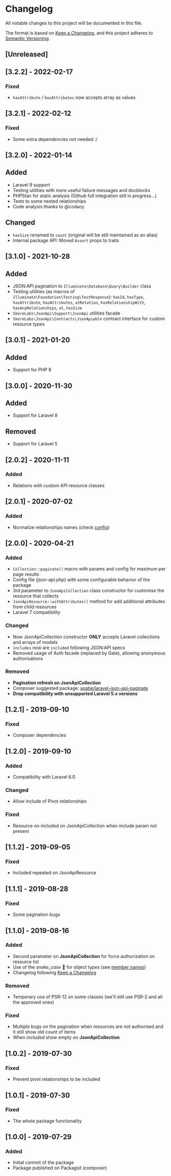 # Changelog

All notable changes to this project will be documented in this file.

The format is based on [Keep a Changelog](https://keepachangelog.com/en/1.0.0/),
and this project adheres to [Semantic Versioning](https://semver.org/spec/v2.0.0.html).

## [Unreleased]

## [3.2.2] - 2022-02-17

### Fixed

- `hasAttribute` / `hasAttributes` now accepts array as values

## [3.2.1] - 2022-02-12

### Fixed

- Some extra dependencies not needed :/

## [3.2.0] - 2022-01-14

## Added

- Laravel 9 support
- Testing utilities with more useful failure messages and docblocks
- PHPStan for static analysis (Github full integration still in progress...)
- Tests to some nested relationships
- Code analysis thanks to @codacy

## Changed

- `hasSize` renamed to `count` (original will be still maintained as an alias)
- Internal package API: Moved `Assert` props to traits

## [3.1.0] - 2021-10-28

## Added

- JSON:API pagination to `Illuminate\Database\Query\Builder` class
- Testing utilities (as macros of `Illuminate\Foundation\Testing\TestResponse`): `hasId`, `hasType`, `hasAttribute`, `hasAttributes`, `atRelation`, `hasRelationshipWith`, `hasAnyRelationships`, `at`, `hasSize`
- `SkoreLabs\JsonApi\Support\JsonApi` utilities facade
- `SkoreLabs\JsonApi\Contracts\JsonApiable` contract interface for custom resource types

## [3.0.1] - 2021-01-20

## Added

- Support for PHP 8

## [3.0.0] - 2020-11-30

## Added

- Support for Laravel 8

## Removed

- Support for Laravel 5

## [2.0.2] - 2020-11-11

### Added

- Relations with custom API resource classes

## [2.0.1] - 2020-07-02

### Added

- Normalize relationships names (check [config](https://github.com/skore/laravel-json-api/blob/master/config/json-api.php))

## [2.0.0] - 2020-04-21

### Added

- `Collection::paginate()` macro with params and config for maximum per page results
- Config file (*json-api.php*) with some configurable behavior of the package
- 3rd parameter to `JsonApiCollection` class constructor for customise the resource that collects
- `JsonApiResource::withAttributes()` method for add additional attributes from child resources
- Laravel 7 compatibility

### Changed

- Now JsonApiCollection constructor **ONLY** accepts Laravel collections and arrays of models
- `includes` now are `included` following JSON:API specs
- Removed usage of Auth facade (replaced by Gate), allowing anonymous authorisations

### Removed

- **Pagination refresh on JsonApiCollection**
- Composer suggested package: [spatie/laravel-json-api-paginate](https://github.com/spatie/laravel-json-api-paginate)
- **Drop compatibility with unsupported Laravel 5.x versions**

## [1.2.1] - 2019-09-10

### Fixed

- Composer dependencies

## [1.2.0] - 2019-09-10

### Added

- Compatibility with Laravel 6.0

### Changed

- Allow include of Pivot relationships

### Fixed

- Resource on included on JsonApiCollection when include param not present

## [1.1.2] - 2019-09-05

### Fixed

- Included repeated on JsonApiResource

## [1.1.1] - 2019-08-28

### Fixed

- Some pagination bugs

## [1.1.0] - 2019-08-16

### Added

- Second parameter on **JsonApiCollection** for force authorization on resource list
- Use of the _snake_case_ 🐍 for object types (see [member names](https://jsonapi.org/format/#document-member-names))
- Changelog following [Keep a Changelog](https://keepachangelog.com/en/1.0.0/)

### Removed

- Temporary use of PSR-12 on some classes (we'll still use PSR-2 and all the approved ones)

### Fixed

- Multiple bugs on the pagination when resources are not authorised and it still show old count of items
- When _included_ show empty on **JsonApiCollection**

## [1.0.2] - 2019-07-30

### Fixed

- Prevent pivot relationships to be included

## [1.0.1] - 2019-07-30

### Fixed

- The whole package functionality

## [1.0.0] - 2019-07-29

### Added

- Initial commit of the package
- Package published on Packagist (composer)
